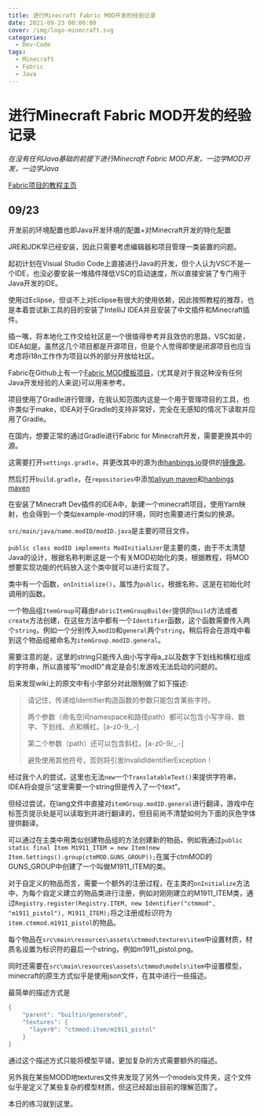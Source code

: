 ```yaml
---
title: 进行Minecraft Fabric MOD开发的经验记录
date: 2021-09-23 00:00:00
cover: /img/logo-minecraft.svg
categories:
  - Dev-Code
tags:
  - Minecraft
  - Fabric
  - Java
---
```


# 进行Minecraft Fabric MOD开发的经验记录

*在没有任何Java基础的前提下进行Minecraft Fabric MOD开发，一边学MOD开发，一边学Java*

[Fabric项目的教程主页](https://fabricmc.net/wiki/zh_cn:tutorial:introduction)

## 09/23

开发前的环境配置也即Java开发环境的配置+对Minecraft开发的特化配置

JRE和JDK早已经安装，因此只需要考虑编辑器和项目管理一类装置的问题。

起初计划在Visual Studio Code上直接进行Java的开发，但个人认为VSC不是一个IDE，也没必要安装一堆插件降低VSC的启动速度，所以直接安装了专门用于Java开发的IDE。

使用过Eclipse，但谈不上对Eclipse有很大的使用依赖，因此按照教程的推荐，也是本着尝试新工具的目的安装了IntelliJ IDEA并且安装了中文插件和Minecraft插件。

插一嘴，将本地化工作交给社区是一个很值得参考并且效仿的思路，VSC如是，IDEA如是。虽然这几个项目都是开源项目，但是个人觉得即使是闭源项目也应当考虑将i18n工作作为项目以外的部分开放给社区。

Fabric在Github上有一个[Fabric MOD模板项目](https://github.com/FabricMC/fabric-example-mod/)，(尤其是对于我这种没有任何Java开发经验的人来说)可以用来参考。

项目使用了Gradle进行管理，在我认知范围内这是一个用于管理项目的工具，也许类似于make，IDEA对于Gradle的支持非常好，完全在无感知的情况下读取并应用了Gradle。

在国内，想要正常的通过Gradle进行Fabric for Minecraft开发，需要更换其中的源。

这需要打开`settings.gradle`，并更改其中的源为由[hanbings.io](https://hanbings.io)提供的[镜像源](https://repository.hanbings.io/proxy)。

然后打开`build.gradle`，在`repositories`中添加[aliyun maven](https://maven.aliyun.com/nexus/content/groups/public)和[hanbings maven](https://repository.hanbings.io/proxy)

在安装了Minecraft Dev插件的IDEA中，新建一个minecraft项目，使用Yarn映射，也会得到一个类似example-mod的环境，同时也需要进行类似的换源。

`src/main/java/name.modID/modID.java`是主要的项目文件。

`public class modID implements ModInitializer`是主要的类，由于不太清楚Java的设计，根据名称判断这是一个有关MOD初始化的类，根据教程，将MOD想要实现功能的代码放入这个类中就可以进行实现了。

类中有一个函数，`onInitialize()`，属性为`public`，根据名称，这是在初始化时调用的函数。

一个物品组`ItemGroup`可藉由`FabricItemGroupBuilder`提供的`build`方法或者`create`方法创建，在这些方法中都有一个`Identifier`函数，这个函数需要传入两个`string`，例如一个分别传入`modID`和`general`两个`string`，稍后将会在游戏中看到这个物品组被命名为`itemGroup.modID.general`。

需要注意的是，这里的string只能传入由小写字母a_z以及数字下划线和横杠组成的字符串，所以直接写"modID"肯定是会引发游戏无法启动的问题的。

后来发现wiki上的原文中有小字部分对此限制做了如下描述:

> 请记住，传递给Identifier构造函数的参数只能包含某些字符。
>
> 两个参数（命名空间namespace和路径path）都可以包含小写字母、数字、下划线、点和横杠。[a-z0-9_.-]
>
> 第二个参数（path）还可以包含斜杠。[a-z0-9/_.-]
>
> 避免使用其他符号，否则将引发InvalidIdentifierException！

经过我个人的尝试，这里也无法`new`一个`TranslatableText()`来提供字符串，IDEA将会提示“这里需要一个string但是传入了一个text”。

但经过尝试，在lang文件中直接对`itemGroup.modID.general`进行翻译，游戏中在标签页提示处是可以读取到并进行翻译的，但目前尚不清楚如何为下面的灰色字体提供翻译。

可以通过在主类中用类似创建物品组的方法创建新的物品，例如我通过`public static final Item M1911_ITEM = new Item(new Item.Settings().group(ctmMOD.GUNS_GROUP));`在属于ctmMOD的GUNS_GROUP中创建了一个叫做M1911_ITEM的类。

对于自定义的物品而言，需要一个额外的注册过程，在主类的`onInitialize`方法中，为每个自定义建立的物品类进行注册，例如对刚刚建立的M1911_ITEM类，通过`Registry.register(Registry.ITEM, new Identifier("ctmmod", "m1911_pistol"), M1911_ITEM);`将之注册成标识符为`item.ctmmod.m1911_pistol`的物品。

每个物品在`src\main\resources\assets\ctmmod\textures\item`中设置材质，材质名设置为标识符的最后一个string，例如m1911_pistol.png。

同时还需要在`src\main\resources\assets\ctmmod\models\item`中设置模型，minecraft的原生方式似乎是使用json文件，在其中进行一些描述。

最简单的描述方式是

```java
{
    "parent": "builtin/generated",
    "textures": {
      "layer0": "ctmmod:item/m1911_pistol"
    }
}
```

通过这个描述方式只能将模型平铺，更加复杂的方式需要额外的描述。

另外我在某些MODD地textures文件夹发现了另外一个models文件夹，这个文件似乎是定义了某些复杂的模型材质，但这已经超出目前的理解范围了。

本日的练习就到这里。
